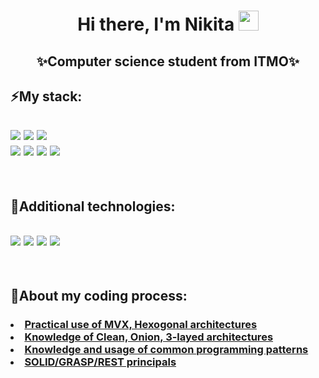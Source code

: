 <h1 align="center">Hi there, I'm Nikita
<img src="https://derpicdn.net/img/2013/9/27/436114/full.gif" height="32"/></h1>
<h2 align="center" bg-color="#512BD4">✨Computer science student from ITMO✨</h2>
<h2>⚡My stack:</h2>
<h2>
  <img src="https://img.shields.io/badge/.NET-5C2D91?style=for-the-badge&logo=.net&logoColor=white" />
  <img src="https://img.shields.io/badge/c%23-%23239120.svg?style=for-the-badge&logo=csharp&logoColor=white" />
  <img src="https://img.shields.io/badge/Microsoft%20SQL%20Server-CC2927?style=for-the-badge&logo=microsoft%20sql%20server&logoColor=white" />
  <br/>
  <img src="https://img.shields.io/badge/postgres-%23316192.svg?style=for-the-badge&logo=postgresql&logoColor=white" />
  <img src="https://img.shields.io/badge/docker-%230db7ed.svg?style=for-the-badge&logo=docker&logoColor=white" />
  <img src="https://img.shields.io/badge/git-%23F05033.svg?style=for-the-badge&logo=git&logoColor=white">
  <img src="https://img.shields.io/badge/github-%23121011.svg?style=for-the-badge&logo=github&logoColor=white">
</h2>

<br/>
<h2>🤔Additional technologies:</h2>
<h2>
  <img src="https://img.shields.io/badge/c-%2300599C.svg?style=for-the-badge&logo=c&logoColor=white" />
  <img src="https://img.shields.io/badge/c++-%2300599C.svg?style=for-the-badge&logo=c%2B%2B&logoColor=white" />
  <img src="https://img.shields.io/badge/html-%23E34F26.svg?style=for-the-badge&logo=html5&logoColor=white">
  <img src="https://img.shields.io/badge/css-%231572B6.svg?style=for-the-badge&logo=css3&logoColor=white">
</h2>

<br/>
<h2>💬About my coding process:</h2>
<h3>
  <u>
    <li>Practical use of MVX, Hexogonal architectures</li>
    <li>Knowledge of Clean, Onion, 3-layed architectures</li>
    <li>Knowledge and usage of common programming patterns</li>
    <li>SOLID/GRASP/REST principals</li>
  </u>
</h3>

<!--
**niccotte404/niccotte404** is a ✨ _special_ ✨ repository because its `README.md` (this file) appears on your GitHub profile.

Here are some ideas to get yoli started:

- 🔭 I’m currently working on ...
- 🌱 I’m currently learning ...
- 👯 I’m looking to collaborate on ...
- 🤔 I’m looking for help with ...
- 💬 Ask me about ...
- 📫 How to reach me: ...
- 😄 Pronouns: ...
- ⚡ Fun fact: ...
-->
